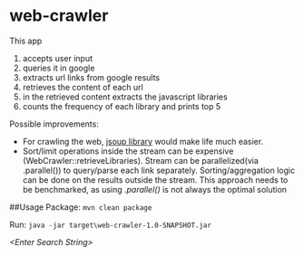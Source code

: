 # web-crawler

This app 
1. accepts user input
2. queries it in google
3. extracts url links from google results
4. retrieves the content of each url
5. in the retrieved content extracts the javascript libraries
6. counts the frequency of each library and prints top 5

Possible improvements:
* For crawling the web, [jsoup library](https://jsoup.org/) would make life much easier.  
* Sort/limit operations inside the stream can be expensive (WebCrawler::retrieveLibraries). 
Stream can be parallelized(via .parallel()) to query/parse each link separately. 
Sorting/aggregation logic can be done on the results outside the stream. 
This approach needs to be benchmarked, as using _.parallel()_ is not always the optimal solution

##Usage
Package: `mvn clean package`

Run: `java -jar target\web-crawler-1.0-SNAPSHOT.jar`

_\<Enter Search String\>_    